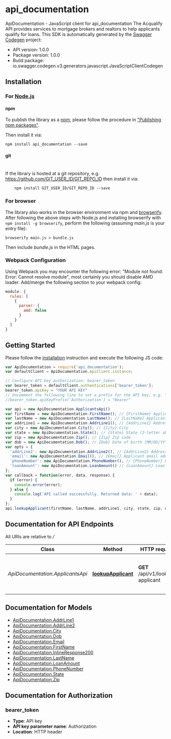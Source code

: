 # api_documentation

ApiDocumentation - JavaScript client for api_documentation
The Acqualify API provides services to mortgage brokers and realtors to help applicants qualify for loans.
This SDK is automatically generated by the [Swagger Codegen](https://github.com/swagger-api/swagger-codegen) project:

- API version: 1.0.0
- Package version: 1.0.0
- Build package: io.swagger.codegen.v3.generators.javascript.JavaScriptClientCodegen

## Installation

### For [Node.js](https://nodejs.org/)

#### npm

To publish the library as a [npm](https://www.npmjs.com/),
please follow the procedure in ["Publishing npm packages"](https://docs.npmjs.com/getting-started/publishing-npm-packages).

Then install it via:

```shell
npm install api_documentation --save
```

#### git
#
If the library is hosted at a git repository, e.g.
https://github.com/GIT_USER_ID/GIT_REPO_ID
then install it via:

```shell
    npm install GIT_USER_ID/GIT_REPO_ID --save
```

### For browser

The library also works in the browser environment via npm and [browserify](http://browserify.org/). After following
the above steps with Node.js and installing browserify with `npm install -g browserify`,
perform the following (assuming *main.js* is your entry file):

```shell
browserify main.js > bundle.js
```

Then include *bundle.js* in the HTML pages.

### Webpack Configuration

Using Webpack you may encounter the following error: "Module not found: Error:
Cannot resolve module", most certainly you should disable AMD loader. Add/merge
the following section to your webpack config:

```javascript
module: {
  rules: [
    {
      parser: {
        amd: false
      }
    }
  ]
}
```

## Getting Started

Please follow the [installation](#installation) instruction and execute the following JS code:

```javascript
var ApiDocumentation = require('api_documentation');
var defaultClient = ApiDocumentation.ApiClient.instance;

// Configure API key authorization: bearer_token
var bearer_token = defaultClient.authentications['bearer_token'];
bearer_token.apiKey = "YOUR API KEY"
// Uncomment the following line to set a prefix for the API key, e.g. "Token" (defaults to null)
//bearer_token.apiKeyPrefix['Authorization'] = "Bearer"

var api = new ApiDocumentation.ApplicantsApi()
var firstName = new ApiDocumentation.FirstName(); // {FirstName} Applicant first name
var lastName = new ApiDocumentation.LastName(); // {LastName} Applicant last name
var addrLine1 = new ApiDocumentation.AddrLine1(); // {AddrLine1} Address line 1
var city = new ApiDocumentation.City(); // {City} City
var state = new ApiDocumentation.State(); // {State} State (2-letter abbreviation)
var zip = new ApiDocumentation.Zip(); // {Zip} Zip code
var dob = new ApiDocumentation.Dob(); // {Dob} Date of birth (MM/DD/YYYY)
var opts = { 
  'addrLine2': new ApiDocumentation.AddrLine2(), // {AddrLine2} Address line 2
  'email': new ApiDocumentation.Email(), // {Email} Applicant email address
  'phoneNumber': new ApiDocumentation.PhoneNumber(), // {PhoneNumber} Phone number
  'loanAmount': new ApiDocumentation.LoanAmount() // {LoanAmount} Loan amount
};
var callback = function(error, data, response) {
  if (error) {
    console.error(error);
  } else {
    console.log('API called successfully. Returned data: ' + data);
  }
};
api.lookupApplicant(firstName, lastName, addrLine1, city, state, zip, dob, opts, callback);
```

## Documentation for API Endpoints

All URIs are relative to */*

Class | Method | HTTP request | Description
------------ | ------------- | ------------- | -------------
*ApiDocumentation.ApplicantsApi* | [**lookupApplicant**](docs/ApplicantsApi.md#lookupApplicant) | **GET** /api/v1/lookup-applicant | Returns public information about a loan applicant

## Documentation for Models

 - [ApiDocumentation.AddrLine1](docs/AddrLine1.md)
 - [ApiDocumentation.AddrLine2](docs/AddrLine2.md)
 - [ApiDocumentation.City](docs/City.md)
 - [ApiDocumentation.Dob](docs/Dob.md)
 - [ApiDocumentation.Email](docs/Email.md)
 - [ApiDocumentation.FirstName](docs/FirstName.md)
 - [ApiDocumentation.InlineResponse200](docs/InlineResponse200.md)
 - [ApiDocumentation.LastName](docs/LastName.md)
 - [ApiDocumentation.LoanAmount](docs/LoanAmount.md)
 - [ApiDocumentation.PhoneNumber](docs/PhoneNumber.md)
 - [ApiDocumentation.State](docs/State.md)
 - [ApiDocumentation.Zip](docs/Zip.md)

## Documentation for Authorization


### bearer_token

- **Type**: API key
- **API key parameter name**: Authorization
- **Location**: HTTP header

